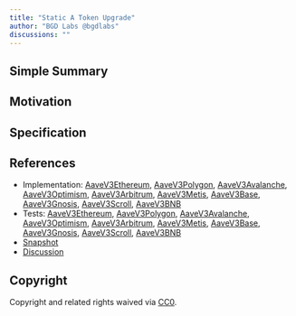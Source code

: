 ```yaml
---
title: "Static A Token Upgrade"
author: "BGD Labs @bgdlabs"
discussions: ""
---
```


## Simple Summary

## Motivation

## Specification

## References

- Implementation: [AaveV3Ethereum](https://github.com/bgd-labs/aave-proposals-v3/blob/main/src/20240808_Multi_StaticATokenUpgrade/AaveV3Ethereum_StaticATokenUpgrade_20240808.sol), [AaveV3Polygon](https://github.com/bgd-labs/aave-proposals-v3/blob/main/src/20240808_Multi_StaticATokenUpgrade/AaveV3Polygon_StaticATokenUpgrade_20240808.sol), [AaveV3Avalanche](https://github.com/bgd-labs/aave-proposals-v3/blob/main/src/20240808_Multi_StaticATokenUpgrade/AaveV3Avalanche_StaticATokenUpgrade_20240808.sol), [AaveV3Optimism](https://github.com/bgd-labs/aave-proposals-v3/blob/main/src/20240808_Multi_StaticATokenUpgrade/AaveV3Optimism_StaticATokenUpgrade_20240808.sol), [AaveV3Arbitrum](https://github.com/bgd-labs/aave-proposals-v3/blob/main/src/20240808_Multi_StaticATokenUpgrade/AaveV3Arbitrum_StaticATokenUpgrade_20240808.sol), [AaveV3Metis](https://github.com/bgd-labs/aave-proposals-v3/blob/main/src/20240808_Multi_StaticATokenUpgrade/AaveV3Metis_StaticATokenUpgrade_20240808.sol), [AaveV3Base](https://github.com/bgd-labs/aave-proposals-v3/blob/main/src/20240808_Multi_StaticATokenUpgrade/AaveV3Base_StaticATokenUpgrade_20240808.sol), [AaveV3Gnosis](https://github.com/bgd-labs/aave-proposals-v3/blob/main/src/20240808_Multi_StaticATokenUpgrade/AaveV3Gnosis_StaticATokenUpgrade_20240808.sol), [AaveV3Scroll](https://github.com/bgd-labs/aave-proposals-v3/blob/main/src/20240808_Multi_StaticATokenUpgrade/AaveV3Scroll_StaticATokenUpgrade_20240808.sol), [AaveV3BNB](https://github.com/bgd-labs/aave-proposals-v3/blob/main/src/20240808_Multi_StaticATokenUpgrade/AaveV3BNB_StaticATokenUpgrade_20240808.sol)
- Tests: [AaveV3Ethereum](https://github.com/bgd-labs/aave-proposals-v3/blob/main/src/20240808_Multi_StaticATokenUpgrade/AaveV3Ethereum_StaticATokenUpgrade_20240808.t.sol), [AaveV3Polygon](https://github.com/bgd-labs/aave-proposals-v3/blob/main/src/20240808_Multi_StaticATokenUpgrade/AaveV3Polygon_StaticATokenUpgrade_20240808.t.sol), [AaveV3Avalanche](https://github.com/bgd-labs/aave-proposals-v3/blob/main/src/20240808_Multi_StaticATokenUpgrade/AaveV3Avalanche_StaticATokenUpgrade_20240808.t.sol), [AaveV3Optimism](https://github.com/bgd-labs/aave-proposals-v3/blob/main/src/20240808_Multi_StaticATokenUpgrade/AaveV3Optimism_StaticATokenUpgrade_20240808.t.sol), [AaveV3Arbitrum](https://github.com/bgd-labs/aave-proposals-v3/blob/main/src/20240808_Multi_StaticATokenUpgrade/AaveV3Arbitrum_StaticATokenUpgrade_20240808.t.sol), [AaveV3Metis](https://github.com/bgd-labs/aave-proposals-v3/blob/main/src/20240808_Multi_StaticATokenUpgrade/AaveV3Metis_StaticATokenUpgrade_20240808.t.sol), [AaveV3Base](https://github.com/bgd-labs/aave-proposals-v3/blob/main/src/20240808_Multi_StaticATokenUpgrade/AaveV3Base_StaticATokenUpgrade_20240808.t.sol), [AaveV3Gnosis](https://github.com/bgd-labs/aave-proposals-v3/blob/main/src/20240808_Multi_StaticATokenUpgrade/AaveV3Gnosis_StaticATokenUpgrade_20240808.t.sol), [AaveV3Scroll](https://github.com/bgd-labs/aave-proposals-v3/blob/main/src/20240808_Multi_StaticATokenUpgrade/AaveV3Scroll_StaticATokenUpgrade_20240808.t.sol), [AaveV3BNB](https://github.com/bgd-labs/aave-proposals-v3/blob/main/src/20240808_Multi_StaticATokenUpgrade/AaveV3BNB_StaticATokenUpgrade_20240808.t.sol)
- [Snapshot](TODO)
- [Discussion](TODO)

## Copyright

Copyright and related rights waived via [CC0](https://creativecommons.org/publicdomain/zero/1.0/).

